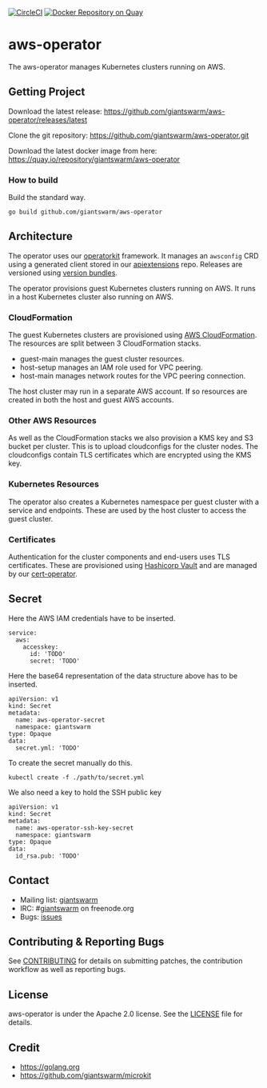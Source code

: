 [![CircleCI](https://circleci.com/gh/giantswarm/aws-operator.svg?&style=shield&circle-token=8f0fe6ad08c090afa36c35ba5d926ac6ffe797e8)](https://circleci.com/gh/giantswarm/aws-operator) [![Docker Repository on Quay](https://quay.io/repository/giantswarm/aws-operator/status "Docker Repository on Quay")](https://quay.io/repository/giantswarm/aws-operator)

# aws-operator

The aws-operator manages Kubernetes clusters running on AWS.

## Getting Project

Download the latest release:
https://github.com/giantswarm/aws-operator/releases/latest

Clone the git repository: https://github.com/giantswarm/aws-operator.git

Download the latest docker image from here:
https://quay.io/repository/giantswarm/aws-operator


### How to build


Build the standard way.

```
go build github.com/giantswarm/aws-operator
```

## Architecture

The operator uses our [operatorkit][1] framework. It manages an `awsconfig`
CRD using a generated client stored in our [apiextensions][2] repo. Releases
are versioned using [version bundles][3].

The operator provisions guest Kubernetes clusters running on AWS. It runs in a
host Kubernetes cluster also running on AWS.

[1]:https://github.com/giantswarm/operatorkit
[2]:https://github.com/giantswarm/apiextensions
[3]:https://github.com/giantswarm/versionbundle

### CloudFormation

The guest Kubernetes clusters are provisioned using [AWS CloudFormation][4]. The
resources are split between 3 CloudFormation stacks.

* guest-main manages the guest cluster resources.
* host-setup manages an IAM role used for VPC peering.
* host-main manages network routes for the VPC peering connection.

The host cluster may run in a separate AWS account. If so resources are created
in both the host and guest AWS accounts.

[4]:https://aws.amazon.com/cloudformation

### Other AWS Resources

As well as the CloudFormation stacks we also provision a KMS key and S3 bucket
per cluster. This is to upload cloudconfigs for the cluster nodes. The
cloudconfigs contain TLS certificates which are encrypted using the KMS key.

### Kubernetes Resources

The operator also creates a Kubernetes namespace per guest cluster with a
service and endpoints. These are used by the host cluster to access the guest
cluster.

### Certificates

Authentication for the cluster components and end-users uses TLS certificates.
These are provisioned using [Hashicorp Vault][5] and are managed by our
[cert-operator][6].

[5]:https://www.vaultproject.io/
[6]:https://github.com/giantswarm/cert-operator

## Secret

Here the AWS IAM credentials have to be inserted.
```
service:
  aws:
    accesskey:
      id: 'TODO'
      secret: 'TODO'
```

Here the base64 representation of the data structure above has to be inserted.
```
apiVersion: v1
kind: Secret
metadata:
  name: aws-operator-secret
  namespace: giantswarm
type: Opaque
data:
  secret.yml: 'TODO'
```

To create the secret manually do this.
```
kubectl create -f ./path/to/secret.yml
```

We also need a key to hold the SSH public key

```
apiVersion: v1
kind: Secret
metadata:
  name: aws-operator-ssh-key-secret
  namespace: giantswarm
type: Opaque
data:
  id_rsa.pub: 'TODO'
```

## Contact

- Mailing list: [giantswarm](https://groups.google.com/forum/!forum/giantswarm)
- IRC: #[giantswarm](irc://irc.freenode.org:6667/#giantswarm) on freenode.org
- Bugs: [issues](https://github.com/giantswarm/aws-operator/issues)

## Contributing & Reporting Bugs

See [CONTRIBUTING](CONTRIBUTING.md) for details on submitting patches, the
contribution workflow as well as reporting bugs.

## License

aws-operator is under the Apache 2.0 license. See the [LICENSE](LICENSE) file
for details.

## Credit
- https://golang.org
- https://github.com/giantswarm/microkit
